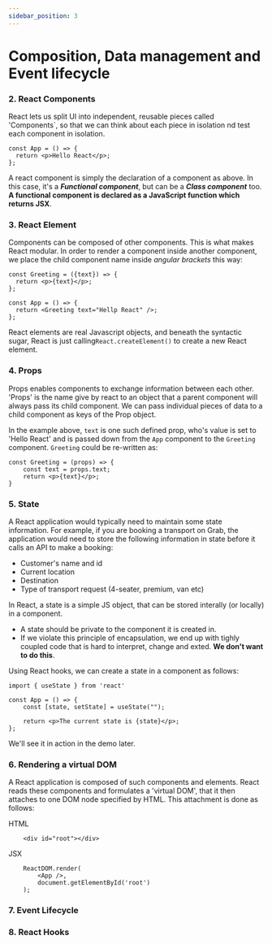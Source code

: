 ```yaml
---
sidebar_position: 3
---
```


# Composition, Data management and Event lifecycle

### 2. React Components

React lets us split UI into independent, reusable pieces called 'Components`, so that we can think about each piece in isolation nd test each component in isolation.

```
const App = () => {
  return <p>Hello React</p>;
};
```

A react component is simply the declaration of a component as above. In this case, it's a ***Functional component***, but can be a ***Class component*** too. **A functional component is declared as a JavaScript function which returns JSX**.

### 3. React Element

Components can be composed of other components. This is what makes React modular. In order to render a component inside another component, we place the child component name inside *angular brackets* this way:

```
const Greeting = ({text}) => {
  return <p>{text}</p>;
};

const App = () => {
  return <Greeting text="Hellp React" />;
};
```

React elements are real Javascript objects, and beneath the syntactic sugar, React is just calling`React.createElement()` to create a new React element.

### 4. Props

Props enables components to exchange information between each other. 'Props' is the name give by react to an object that a parent component will always pass its child component. We can pass individual pieces of data to a child component as keys of the Prop object.

In the example above, `text` is one such defined prop, who's value is set to 'Hello React' and is passed down from the `App` component to the `Greeting` component. `Greeting` could be re-written as:

```
const Greeting = (props) => {
    const text = props.text;
    return <p>{text}</p>;
}
```

### 5. State

A React application would typically need to maintain some state information. For example, if you are booking a transport on Grab, the application would need to store the following information in state before it calls an API to make a booking:

- Customer's name and id
- Current location
- Destination
- Type of transport request (4-seater, premium, van etc)

In React, a state is a simple JS object, that can be stored interally (or locally) in a component.

- A state should be private to the component it is created in.
- If we violate this principle of encapsulation, we end up with tighly coupled code that is hard to interpret, change and exted. **We don't want to do this**.

Using React hooks, we can create a state in a component as follows:

```
import { useState } from 'react'

const App = () => {
    const [state, setState] = useState("");

    return <p>The current state is {state}</p>;
};
```

We'll see it in action in the demo later.

### 6. Rendering a virtual DOM

A React application is composed of such components and elements. React reads these components and formulates a 'virtual DOM', that it then attaches to one DOM node specified by HTML. This attachment is done as follows:

HTML

```
    <div id="root"></div>
```

JSX

```
    ReactDOM.render(
        <App />,
        document.getElementById('root')
    );
```

### 7. Event Lifecycle


### 8. React Hooks
